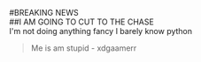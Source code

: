 #BREAKING NEWS  
##I AM GOING TO CUT TO THE CHASE  
I'm not doing anything fancy
I barely know python
> Me is am stupid - xdgaamerr


<!---
xdgaamerr/xdgaamerr is a ✨ special ✨ repository because its `README.md` (this file) appears on your GitHub profile.
You can click the Preview link to take a look at your changes.
--->
